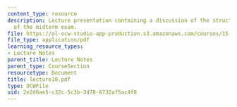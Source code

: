 ```yaml
---
content_type: resource
description: Lecture presentation containing a discussion of the structure and topics
  of the midterm exam.
file: https://ol-ocw-studio-app-production.s3.amazonaws.com/courses/15-501-introduction-to-financial-and-managerial-accounting-spring-2004/2e2d6ae5c32c5c3b3d786732af5ac4f8_lecture10.pdf
file_type: application/pdf
learning_resource_types:
- Lecture Notes
parent_title: Lecture Notes
parent_type: CourseSection
resourcetype: Document
title: lecture10.pdf
type: OCWFile
uid: 2e2d6ae5-c32c-5c3b-3d78-6732af5ac4f8
---
```

